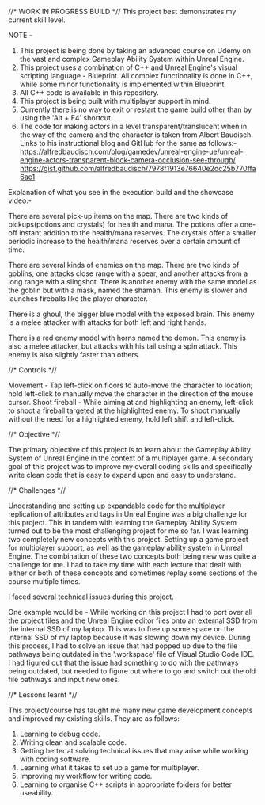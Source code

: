 //* WORK IN PROGRESS BUILD *//
This project best demonstrates my current skill level.

NOTE - 
1) This project is being done by taking an advanced course on Udemy on the vast and complex Gameplay Ability System within Unreal Engine.
2) This project uses a combination of C++ and Unreal Engine's visual scripting language - Blueprint. All complex functionality is done in C++, while some minor functionality is implemented within Blueprint.
3) All C++ code is available in this repository.
4) This project is being built with multiplayer support in mind.
5) Currently there is no way to exit or restart the game build other than by using the 'Alt + F4' shortcut.
6) The code for making actors in a level transparent/translucent when in the way of the camera and the character is taken from Albert Baudisch. Links to his instructional blog and GitHub for the same as follows:-
   https://alfredbaudisch.com/blog/gamedev/unreal-engine-ue/unreal-engine-actors-transparent-block-camera-occlusion-see-through/
   https://gist.github.com/alfredbaudisch/7978f1913e76640e2dc25b770ffa6ae1


Explanation of what you see in the execution build and the showcase video:-

There are several pick-up items on the map. There are two kinds of pickups(potions and crystals) for health and mana. The potions offer a one-off instant addition to the health/mana reserves. The crystals offer a smaller periodic increase to the health/mana reserves over a certain amount of time.

There are several kinds of enemies on the map. There are two kinds of goblins, one attacks close range with a spear, and another attacks from a long range with a slingshot. There is another enemy with the same model as the goblin but with a mask, named the shaman. This enemy is slower and launches fireballs like the player character.

There is a ghoul, the bigger blue model with the exposed brain. This enemy is a melee attacker with attacks for both left and right hands.

There is a red enemy model with horns named the demon. This enemy is also a melee attacker, but attacks with his tail using a spin attack. This enemy is also slightly faster than others.



//* Controls *//

Movement - Tap left-click on floors to auto-move the character to location; hold left-click to manually move the character in the direction of the mouse cursor.
Shoot fireball - While aiming at and highlighting an enemy, left-click to shoot a fireball targeted at the highlighted enemy. To shoot manually without the need for a highlighted enemy, hold left shift and left-click.



//* Objective *//

The primary objective of this project is to learn about the Gameplay Ability System of Unreal Engine in the context of a multiplayer game. A secondary goal of this project was to improve my overall coding skills and specifically write clean code that is easy to expand upon and easy to understand.



//* Challenges *//

Understanding and setting up expandable code for the multiplayer replication of attributes and tags in Unreal Engine was a big challenge for this project. This in tandem with learning the Gameplay Ability System turned out to be the most challenging project for me so far.
I was learning two completely new concepts with this project. Setting up a game project for multiplayer support, as well as the gameplay ability system in Unreal Engine. The combination of these two concepts both being new was quite a challenge for me. I had to take my time with each lecture that dealt with either or both of these concepts and sometimes replay some sections of the course multiple times.

I faced several technical issues during this project. 

One example would be - While working on this project I had to port over all the project files and the Unreal Engine editor files onto an external SSD from the internal SSD of my laptop. This was to free up some space on the internal SSD of my laptop because it was slowing down my device. During this process, I had to solve an issue that had popped up due to the file pathways being outdated in the '.workspace' file of Visual Studio Code IDE. I had figured out that the issue had something to do with the pathways being outdated, but needed to figure out where to go and switch out the old file pathways and input new ones.



//* Lessons learnt *//

This project/course has taught me many new game development concepts and improved my existing skills. They are as follows:-
1) Learning to debug code.
2) Writing clean and scalable code.
3) Getting better at solving technical issues that may arise while working with coding software.
4) Learning what it takes to set up a game for multiplayer.
5) Improving my workflow for writing code.
6) Learning to organise C++ scripts in appropriate folders for better useability.

